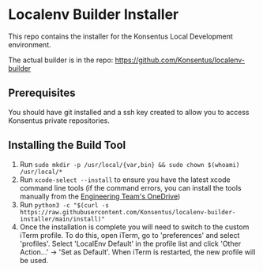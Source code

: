 # Localenv Builder Installer

This repo contains the installer for the Konsentus Local Development environment.

The actual builder is in the repo: https://github.com/Konsentus/localenv-builder

## Prerequisites

You should have git installed and a ssh key created to allow you to access Konsentus private repositories.

## Installing the Build Tool

1. Run `sudo mkdir -p /usr/local/{var,bin} && sudo chown $(whoami) /usr/local/*`
2. Run `xcode-select --install` to ensure you have the latest xcode command line tools (if the command errors, you can install the tools manually from the [Engineering Team's OneDrive](https://konsentusltd.sharepoint.com/:f:/s/engineering-team2/EmNuvDCuKbFKkYAK_t3x18kBkA9HdxhHIKf39SnngntCFA?e=6zaesY))
3. Run `python3 -c "$(curl -s https://raw.githubusercontent.com/Konsentus/localenv-builder-installer/main/install)"`
4. Once the installation is complete you will need to switch to the custom iTerm profile. To do this, open iTerm, go to 'preferences' and select 'profiles'. Select 'LocalEnv Default' in the profile list and click 'Other Action...' -> 'Set as Default'. When iTerm is restarted, the new profile will be used.
